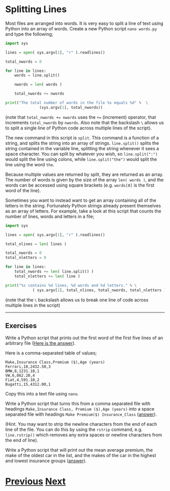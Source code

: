 ---
---

# Splitting Lines

Most files are arranged into words. It is very easy to split a line of text using Python into an array of words. Create a new Python script `nano words.py` and type the following;

```python
import sys

lines = open( sys.argv[1], "r" ).readlines()

total_nwords = 0

for line in lines:
    words = line.split()

    nwords = len( words )

    total_nwords += nwords

print("The total number of words in the file %s equals %d" %  \
               (sys.argv[1], total_nwords))
```

(note that `total_nwords += nwords` uses the `+=` (increment) operator, that increments `total_nwords` by `nwords`. Also note that the backslash `\` allows us to split a single line of Python code across multiple lines of the script).

The new command in this script is `split`. This command is a function of a string, and splits the string into an array of strings. `line.split()` splits the string contained in the variable line, splitting the string whenever it sees a space character. You can split by whatever you wish, so `line.split(":")` would split the line using colons, while `line.split("the")` would split the line using the word `the`.

Because multiple values are returned by split, they are returned as an array. The number of words is given by the size of the array `len( words )`, and the words can be accessed using square brackets (e.g. `words[0]` is the first word of the line).

Sometimes you want to instead want to get an array containing all of the letters in the string. Fortunately Python strings already present themselves as an array of letters. For example, take a look at this script that counts the number of lines, words and letters in a file;

```python
import sys

lines = open( sys.argv[1], "r" ).readlines()

total_nlines = len( lines )

total_nwords = 0
total_nletters = 0

for line in lines:
    total_nwords += len( line.split() )
    total_nletters += len( line )

print("%s contains %d lines, %d words and %d letters." % \
            ( sys.argv[1], total_nlines, total_nwords, total_nletters ))
```

(note that the `\` backslash allows us to break one line of code across multiple lines in the script)

***

## Exercises

Write a Python script that prints out the first word of the first five lines of an arbitrary file ([Here is the answer](../splitting_answer1)).

Here is a comma-separated table of values;

    Make,Insurance Class,Premium ($),Age (years)
    Ferrari,10,2432.50,3
    BMW,8,1231.10,1
    VW,6,862.20,4
    Fiat,4,591.10,2
    Bugatti,15,4312.00,1

Copy this into a text file using `nano`.

Write a Python script that turns this from a comma separated file with headings `Make,Insurance Class, Premium ($),Age (years)` into a space separated file with headings `Make Premium($) Insurance_Class` ([answer](../splitting_answer2)).

(Hint. You may want to strip the newline characters from the end of each line of the file. You can do this by using the `rstrip` command, e.g. `line.rstrip()` which removes any extra spaces or newline characters from the end of line).

Write a Python script that will print out the mean average premium, the make of the oldest car in the list, and the makes of the car in the highest and lowest insurance groups ([answer](../splitting_answer3)).

# [Previous](../writing) [Next](../searching)
